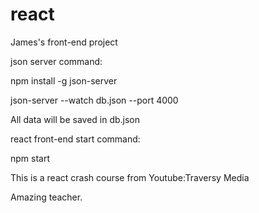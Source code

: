 # react
James's front-end project

json server command:

npm install -g json-server

json-server --watch db.json --port 4000

All data will be saved in db.json

react front-end start command:

npm start

This is a react crash course from Youtube:Traversy Media

Amazing teacher.



